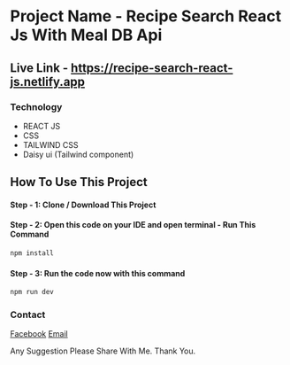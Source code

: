 # Project Name - Recipe Search React Js With Meal DB Api

## Live Link - https://recipe-search-react-js.netlify.app

### Technology
<ul>
  <li>REACT JS</li>
  <li>CSS</li>
  <li>TAILWIND CSS</li>
  <li>Daisy ui (Tailwind component)</li>
</ul>


## How To Use This Project 

#### Step - 1: Clone / Download This Project
#### Step - 2: Open this code on your IDE and open terminal - Run This Command 
```html
npm install
```
#### Step - 3: Run the code now with this command
```html
npm run dev
```

### Contact

[Facebook](https://www.facebook.com/people/Ali-Fiad-Ruddro/pfbid0AKcbNyrD24QkjkmthcRbD54jv9qMBtt6kTtBGS9XX7ezjMftkqnt4V7twg4fubXQl/)
[Email](mailto:aliruddro@gmail.com)

Any Suggestion Please Share With Me. Thank You.

